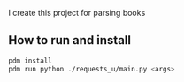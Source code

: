 I create this project for parsing books
## How to run and install
```bash
pdm install
pdm run python ./requests_u/main.py <args>
```
